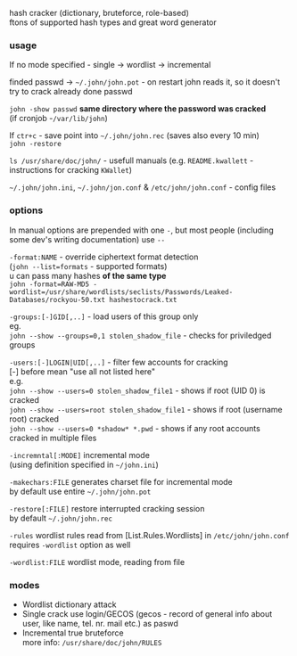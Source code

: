 hash cracker (dictionary, bruteforce, role-based)  
ftons of supported hash types and great word generator  

### usage
If no mode specified - single -> wordlist -> incremental  

finded passwd -> `~/.john/john.pot` - on restart john reads it, so it doesn't try to crack already done passwd  

`john -show passwd`  **same directory where the password was cracked**  
(if cronjob -`/var/lib/john`)  

If `ctr+c` - save point into `~/.john/john.rec` (saves also every 10 min)  
`john -restore` 

`ls /usr/share/doc/john/` - usefull manuals (e.g. `README.kwallett` - instructions for cracking `KWallet`)

`~/.john/john.ini`, `~/.john/jon.conf` & `/etc/john/john.conf` - config files

### options
In manual options are prepended with one `-`, but most people (including some dev's writing documentation) use `--`

`-format:NAME` - override ciphertext format detection  
(`john --list=formats` - supported formats)  
u can pass many hashes **of the same type**  
`john -format=RAW-MD5 -wordlist=/usr/share/wordlists/seclists/Passwords/Leaked-Databases/rockyou-50.txt hashestocrack.txt`  

`-groups:[-]GID[,..]` - load users of this group only  
eg.  
`john --show --groups=0,1 stolen_shadow_file` - checks for priviledged groups  

`-users:[-]LOGIN|UID[,..]` - filter few accounts for cracking   
[-] before mean "use all not listed here"  
e.g.  
`john --show --users=0 stolen_shadow_file1` - shows if root (UID 0) is cracked  
`john --show --users=root stolen_shadow_file1` - shows if root (username root) cracked  
`john --show --users=0 *shadow* *.pwd` - shows if any root accounts cracked in multiple files  

`-incremntal[:MODE]`  incremental mode  
(using  definition specified in `~/john.ini`)  

`-makechars:FILE` generates charset file for incremental mode   
by default use entire `~/.john/john.pot`  

`-restore[:FILE]` restore interrupted cracking session  
by default `~/.john/john.rec`

`-rules` wordlist rules read from [List.Rules.Wordlists] in `/etc/john/john.conf`  
requires `-wordlist` option as well  

`-wordlist:FILE` wordlist mode, reading from file

### modes
- Wordlist
dictionary attack  
- Single crack
use login/GECOS (gecos - record of general info about user, like name, tel. nr. mail etc.) as paswd  
- Incremental
true bruteforce  
more info: `/usr/share/doc/john/RULES`